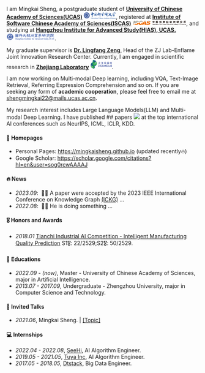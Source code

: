 I am Mingkai Sheng, a postgraduate student of [**University of Chinese Academy of Sciences(UCAS)**](https://www.ucas.ac.cn/) <img src='./images/ucas.png' style='width: 6em;'>, registered at [**Institute of Software Chinese Academy of Sciences(ISCAS)**](http://www.iscas.ac.cn/) <img src='./images/iscas.png' style='width: 10em;'>, and studying at [**Hangzhou Institute for Advanced Study(HIAS), UCAS.**](http://hias.ucas.ac.cn/) <img src='./images/hias.png' style='width: 9em;'>.

My graduate supervisor is [**Dr. Lingfang Zeng**](https://lingfangzeng.github.io/), Head of the ZJ Lab-Enflame Joint Innovation Research Center. Currently, I am engaged in scientific research in [**Zhejiang Laboratory**](https://www.zhejianglab.com/home) <img src='./images/zhejiang_lab.png' style='width: 4em;'>.

I am now working on Multi-modal Deep learning, including VQA, Text-Image Retrieval, Referring Expression Comprehension and so on. If you are seeking any form of **academic cooperation**, please feel free to email me at [shengmingkai22@mails.ucas.ac.cn](mailto:shengmingkai22@mails.ucas.ac.cn).

My research interest includes Large Language Models(LLM) and Multi-modal Deep Learning. I have published ## papers <a href='https://scholar.google.com/citations?hl=en&user=sog0rcwAAAAJ'><img src="https://img.shields.io/endpoint?logo=Google%20Scholar&url=https%3A%2F%2Fcdn.jsdelivr.net%2Fgh%2FRayeRen%2Frayeren.github.io@google-scholar-stats%2Fgs_data_shieldsio.json&labelColor=f6f6f6&color=9cf&style=flat&label=citations"></a> at the top international AI conferences such as NeurIPS, ICML, ICLR, KDD.

#### 📎 Homepages
- Personal Pages: https://mingkaisheng.github.io (updated recently🔥)
- Google Scholar: https://scholar.google.com/citations?hl=en&user=sog0rcwAAAAJ

#### 🔥  News
- *2023.09*: &nbsp;🎉🎉 A paper were accepted by the 2023 IEEE International Conference on Knowledge Graph [(ICKG)](https://ickg2023.zhonghuapu.com/en/) ...
- *2022.08*: &nbsp;🎉🎉 He is doing something ...

#### 🎖 Honors and Awards
- *2018.01* [Tianchi Industrial AI Competition - Intelligent Manufacturing Quality Prediction](https://tianchi.aliyun.com/competition/entrance/231633/introduction?spm=5176.12281925.0.0.699771379Q6nlV) S1🎖: 22/2529;S2🎖: 50/2529.

#### 📖 Educations
- *2022.09 - (now)*, Master - University of Chinese Academy of Sciences, major in Artificial Intelligence.
- *2013.07 - 2017.09*, Undergraduate - Zhengzhou University, major in Computer Science and Technology.

#### 💬 Invited Talks
- *2021.06*, Mingkai Sheng.  \| [\[Topic\]](https://github.com/mingkaisheng)

#### 💻 Internships
- *2022.04 - 2022.08*, [SeeHi](http://seehi.cn/), AI Algorithm Engineer.
- *2019.05 - 2021.05*, [Tuya Inc](https://www.tuya.com/), AI Algorithm Engineer.
- *2017.05 - 2018.05*, [Dtstack](https://www.dtstack.com/), Big Data Engineer.


<!---
MingkaiSheng/MingkaiSheng is a ✨ special ✨ repository because its `README.md` (this file) appears on your GitHub profile.
You can click the Preview link to take a look at your changes.
--->
